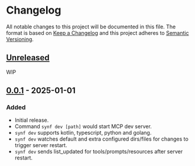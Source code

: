 # Changelog

All notable changes to this project will be documented in this file.
The format is based on [Keep a Changelog](http://keepachangelog.com/)
and this project adheres to [Semantic Versioning](http://semver.org/).

<!-- next-header -->

## [Unreleased]

WIP

## [0.0.1] - 2025-01-01

### Added

- Initial release.
- Command `synf dev [path]` would start MCP dev server.
- `synf dev` supports kotlin, typescript, python and golang.
- `synf dev` watches default and extra configured dirs/files for changes to trigger server restart. 
- `synf dev` sends list_updated for tools/prompts/resources after server restart.

<!-- next-url -->
[Unreleased]: https://github.com/strowk/synf/compare/v0.0.1...HEAD
[0.0.1]: https://github.com/strowk/synf/compare/HEAD...v0.0.1
